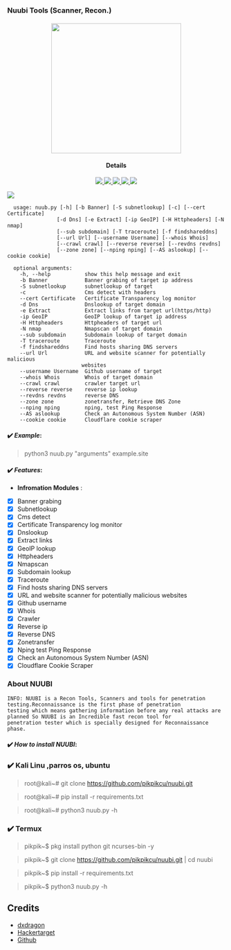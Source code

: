 ### Nuubi Tools (Scanner, Recon.)

<h4 align="center"><img src="https://raw.githubusercontent.com/pikpikcu/nuubi/master/NUUBI.png" width="300px" height="300px">
</a>
<h4 align="center">Details</h4>                
<p align="center">
  </a>
  <a href="https://ru.m.wikipedia.org/wiki/python">
    <img src="https://img.shields.io/badge/language-python3-blue.svg">
 </a>
  <a href="https://github.com/pikpikcu/nuubi">
    <img src="https://img.shields.io/badge/version-V1.0.0-green.svg">
 </a>
   <a href="https://t.me/WongNdesoCok">
   <img src="https://img.shields.io/badge/telegram--blue.svg">
   </a>
  <a href="https://github.com/pikpikcu/nuubi/releases">
   <img src="https://img.shields.io/badge/release-V1.0.0-red.svg">
   </a>
   <a href="https://github.com/pikpikcu/nuubi/blob/master/LICENSE">
   <img src="https://img.shields.io/badge/LICENSE-red.svg">
   </a>
 </a>
</p>


![](https://raw.githubusercontent.com/pikpikcu/nuubi/master/logo.png)

>     

    
      usage: nuub.py [-h] [-b Banner] [-S subnetlookup] [-c] [--cert Certificate]
                    [-d Dns] [-e Extract] [-ip GeoIP] [-H Httpheaders] [-N nmap]
                    [--sub subdomain] [-T traceroute] [-f findshareddns]
                    [--url Url] [--username Username] [--whois Whois]
                    [--crawl crawl] [--reverse reverse] [--revdns revdns]
                    [--zone zone] [--nping nping] [--AS aslookup] [--cookie cookie]

      optional arguments:
        -h, --help           show this help message and exit
        -b Banner            Banner grabing of target ip address
        -S subnetlookup      subnetlookup of target
        -c                   Cms detect with headers
        --cert Certificate   Certificate Transparency log monitor
        -d Dns               Dnslookup of target domain
        -e Extract           Extract links from target url(https/http)
        -ip GeoIP            GeoIP lookup of target ip address
        -H Httpheaders       Httpheaders of target url
        -N nmap              Nmapscan of target domain
        --sub subdomain      Subdomain lookup of target domain
        -T traceroute        Traceroute
        -f findshareddns     Find hosts sharing DNS servers
        --url Url            URL and website scanner for potentially malicious
                            websites
        --username Username  Github username of target
        --whois Whois        Whois of target domain
        --crawl crawl        crawler target url
        --reverse reverse    reverse ip lookup
        --revdns revdns      reverse DNS
        --zone zone          zonetransfer, Retrieve DNS Zone
        --nping nping        nping, test Ping Response
        --AS aslookup        Check an Autonomous System Number (ASN)
        --cookie cookie      Cloudflare cookie scraper

#### ✔️ ***Example***:

> python3 nuub.py "arguments" example.site

#### ✔️ ***Features***:

- __Infromation Modules__ :

- [x] Banner grabing
- [x] Subnetlookup
- [x] Cms detect
- [x] Certificate Transparency log monitor
- [x] Dnslookup
- [x] Extract links
- [x] GeoIP lookup 
- [x] Httpheaders
- [x] Nmapscan
- [x] Subdomain lookup
- [x] Traceroute
- [x] Find hosts sharing DNS servers
- [x] URL and website scanner for potentially malicious websites
- [x] Github username
- [x] Whois
- [x] Crawler
- [x] Reverse ip
- [x] Reverse DNS
- [x] Zonetransfer
- [x] Nping test Ping Response
- [x] Check an Autonomous System Number (ASN)
- [x] Cloudflare Cookie Scraper

### About NUUBI 

    INFO: NUUBI is a Recon Tools, Scanners and tools for penetration testing.Reconnaissance is the first phase of penetration       
    testing which means gathering information before any real attacks are planned So NUUBI is an Incredible fast recon tool for 
    penetration tester which is specially designed for Reconnaissance phase.

#### ✔️ ***How to install NUUBI***:

### ✔️ Kali Linu ,parros os, ubuntu

> root@kali~# git clone https://github.com/pikpikcu/nuubi.git

> root@kali~# pip install -r requirements.txt

> root@kali~# python3 nuub.py -h

### ✔️ Termux

> pikpik~$ pkg install python git ncurses-bin -y

> pikpik~$ git clone https://github.com/pikpikcu/nuubi.git | cd nuubi

> pikpik~$ pip install -r requirements.txt

> pikpik~$ python3 nuub.py -h


 Credits
------------

* [dxdragon](https://github.com/rizsyad)
* [Hackertarget](https://hackertarget.com)
* [Github](https://github.com)

